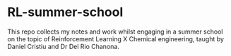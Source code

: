 # RL-summer-school
This repo collects my notes and work whilst engaging in a summer school on the topic of Reinforcement Learning X Chemical engineering, taught by Daniel Cristiu and Dr Del Rio Chanona.
